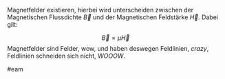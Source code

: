 Magnetfelder existieren, hierbei wird unterscheiden zwischen der Magnetischen Flussdichte $\vec B$ und der Magnetischen Feldstärke $\vec H$. Dabei gilt:

$$ \vec B = \mu \vec H$$
Magnetfelder sind Felder, wow, und haben deswegen Feldlinien, _crazy_, Feldlinien schneiden sich nicht, _WOOOW_.

#eam 